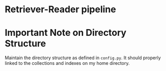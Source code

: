 # Retriever-Reader pipeline

# Important Note on Directory Structure
Maintain the directory structure as defined in `config.py`. It should properly linked to the collections and indexes on my home directory. 
